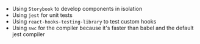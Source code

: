 - Using `Storybook` to develop components in isolation
- Using `jest` for unit tests
- Using `react-hooks-testing-library` to test custom hooks
- Using `swc` for the compiler because it's faster than babel and the default jest compiler